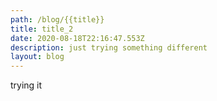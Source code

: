 ```yaml
---
path: /blog/{{title}}
title: title_2
date: 2020-08-18T22:16:47.553Z
description: just trying something different
layout: blog
---
```

trying it